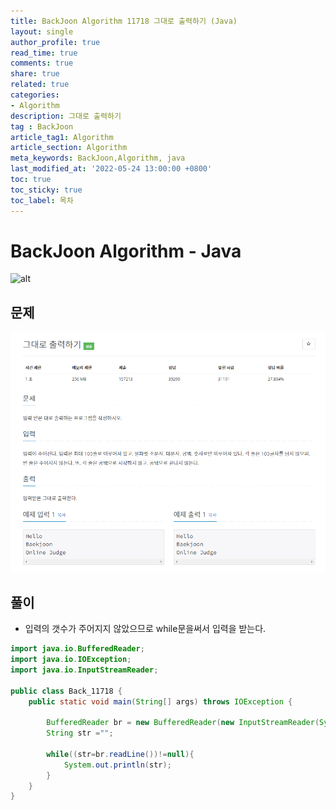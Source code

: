 ```yaml
---
title: BackJoon Algorithm 11718 그대로 출력하기 (Java)
layout: single
author_profile: true
read_time: true
comments: true
share: true
related: true
categories:
- Algorithm
description: 그대로 출력하기
tag : BackJoon
article_tag1: Algorithm
article_section: Algorithm
meta_keywords: BackJoon,Algorithm, java
last_modified_at: '2022-05-24 13:00:00 +0800'
toc: true
toc_sticky: true
toc_label: 목차
---
```


BackJoon Algorithm - Java
====================

![alt](https://d2gd6pc034wcta.cloudfront.net/images/logo@2x.png)

## 문제

![alt](/assets/images/post/Algorithm/11718.png)


## 풀이

* 입력의 갯수가 주어지지 않았으므로 while문을써서 입력을 받는다.

```java
import java.io.BufferedReader;
import java.io.IOException;
import java.io.InputStreamReader;

public class Back_11718 {
    public static void main(String[] args) throws IOException {

        BufferedReader br = new BufferedReader(new InputStreamReader(System.in));
        String str ="";

        while((str=br.readLine())!=null){
            System.out.println(str);
        }
    }
}



```
